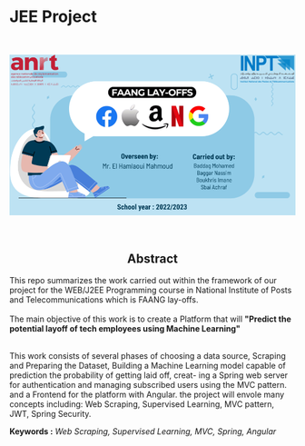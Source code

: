 # JEE Project

<br />
<p align="center">
  <a href="">
    <img src="assets\FAANG Layoffs.png" alt="Logo">
  </a>
</p>
<br>

</span>
<h2 style="text-align:center">Abstract</h2>
This repo summarizes the work carried out within the framework
of our project for the WEB/J2EE Programming course in National
Institute of Posts and Telecommunications which is FAANG lay-offs.
<br>
<br>
The main objective of this work is to create a Platform that will
<b>"Predict the potential layoff of tech employees using Machine Learning"</b>
<br>
<br>

This work consists of several phases of choosing a data source,
Scraping and Preparing the Dataset, Building a Machine Learning
model capable of prediction the probability of getting laid off, creat-
ing a Spring web server for authentication and managing subscribed
users using the MVC pattern. and a Frontend for the platform with
Angular. the project will envole many concepts including: Web
Scraping, Supervised Learning, MVC pattern, JWT, Spring Security.

<b>Keywords :</b> *Web Scraping, Supervised Learning, MVC, Spring, Angular*


